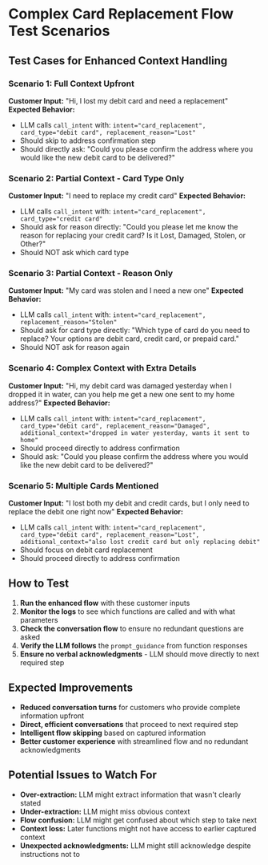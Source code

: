 # Complex Card Replacement Flow Test Scenarios

## Test Cases for Enhanced Context Handling

### Scenario 1: Full Context Upfront
**Customer Input:** "Hi, I lost my debit card and need a replacement"
**Expected Behavior:**
- LLM calls `call_intent` with: `intent="card_replacement", card_type="debit card", replacement_reason="Lost"`
- Should skip to address confirmation step
- Should directly ask: "Could you please confirm the address where you would like the new debit card to be delivered?"

### Scenario 2: Partial Context - Card Type Only
**Customer Input:** "I need to replace my credit card"
**Expected Behavior:**
- LLM calls `call_intent` with: `intent="card_replacement", card_type="credit card"`
- Should ask for reason directly: "Could you please let me know the reason for replacing your credit card? Is it Lost, Damaged, Stolen, or Other?"
- Should NOT ask which card type

### Scenario 3: Partial Context - Reason Only
**Customer Input:** "My card was stolen and I need a new one"
**Expected Behavior:**
- LLM calls `call_intent` with: `intent="card_replacement", replacement_reason="Stolen"`
- Should ask for card type directly: "Which type of card do you need to replace? Your options are debit card, credit card, or prepaid card."
- Should NOT ask for reason again

### Scenario 4: Complex Context with Extra Details
**Customer Input:** "Hi, my debit card was damaged yesterday when I dropped it in water, can you help me get a new one sent to my home address?"
**Expected Behavior:**
- LLM calls `call_intent` with: `intent="card_replacement", card_type="debit card", replacement_reason="Damaged", additional_context="dropped in water yesterday, wants it sent to home"`
- Should proceed directly to address confirmation
- Should ask: "Could you please confirm the address where you would like the new debit card to be delivered?"

### Scenario 5: Multiple Cards Mentioned
**Customer Input:** "I lost both my debit and credit cards, but I only need to replace the debit one right now"
**Expected Behavior:**
- LLM calls `call_intent` with: `intent="card_replacement", card_type="debit card", replacement_reason="Lost", additional_context="also lost credit card but only replacing debit"`
- Should focus on debit card replacement
- Should proceed directly to address confirmation

## How to Test

1. **Run the enhanced flow** with these customer inputs
2. **Monitor the logs** to see which functions are called and with what parameters
3. **Check the conversation flow** to ensure no redundant questions are asked
4. **Verify the LLM follows** the `prompt_guidance` from function responses
5. **Ensure no verbal acknowledgments** - LLM should move directly to next required step

## Expected Improvements

- **Reduced conversation turns** for customers who provide complete information upfront
- **Direct, efficient conversations** that proceed to next required step
- **Intelligent flow skipping** based on captured information
- **Better customer experience** with streamlined flow and no redundant acknowledgments

## Potential Issues to Watch For

- **Over-extraction:** LLM might extract information that wasn't clearly stated
- **Under-extraction:** LLM might miss obvious context
- **Flow confusion:** LLM might get confused about which step to take next
- **Context loss:** Later functions might not have access to earlier captured context
- **Unexpected acknowledgments:** LLM might still acknowledge despite instructions not to 